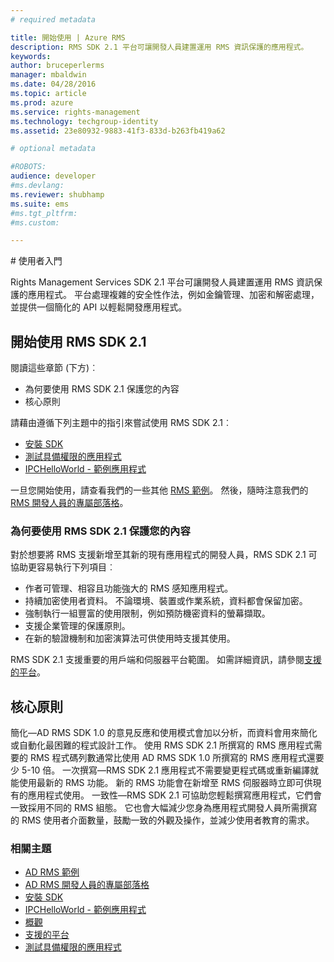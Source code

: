 ```yaml
---
# required metadata

title: 開始使用 | Azure RMS
description: RMS SDK 2.1 平台可讓開發人員建置運用 RMS 資訊保護的應用程式。
keywords:
author: bruceperlerms
manager: mbaldwin
ms.date: 04/28/2016
ms.topic: article
ms.prod: azure
ms.service: rights-management
ms.technology: techgroup-identity
ms.assetid: 23e80932-9883-41f3-833d-b263fb419a62

# optional metadata

#ROBOTS:
audience: developer
#ms.devlang:
ms.reviewer: shubhamp
ms.suite: ems
#ms.tgt_pltfrm:
#ms.custom:

---
```


﻿# 使用者入門

Rights Management Services SDK 2.1 平台可讓開發人員建置運用 RMS 資訊保護的應用程式。 平台處理複雜的安全性作法，例如金鑰管理、加密和解密處理，並提供一個簡化的 API 以輕鬆開發應用程式。

## 開始使用 RMS SDK 2.1

閱讀這些章節 (下方)︰

-   為何要使用 RMS SDK 2.1 保護您的內容
-   核心原則

請藉由遵循下列主題中的指引來嘗試使用 RMS SDK 2.1︰

-   [安裝 SDK](create-your-first-rights-aware-application.md)
-   [測試具備權限的應用程式](running-your-first-application.md)
-   [IPCHelloWorld - 範例應用程式](how-to-build-your-first-application.md)

一旦您開始使用，請查看我們的一些其他 [RMS 範例](samples.md)。 然後，隨時注意我們的 [RMS 開發人員的專屬部落格](http://blogs.msdn.com/b/rms/)。

### 為何要使用 RMS SDK 2.1 保護您的內容

對於想要將 RMS 支援新增至其新的現有應用程式的開發人員，RMS SDK 2.1 可協助更容易執行下列項目︰

-   作者可管理、相容且功能強大的 RMS 感知應用程式。
-   持續加密使用者資料。 不論環境、裝置或作業系統，資料都會保留加密。
-   強制執行一組豐富的使用限制，例如預防機密資料的螢幕擷取。
-   支援企業管理的保護原則。
-   在新的驗證機制和加密演算法可供使用時支援其使用。

RMS SDK 2.1 支援重要的用戶端和伺服器平台範圍。 如需詳細資訊，請參閱[支援的平台](supported-platforms.md)。

## 核心原則

簡化—AD RMS SDK 1.0 的意見反應和使用模式會加以分析，而資料會用來簡化或自動化最困難的程式設計工作。 使用 RMS SDK 2.1 所撰寫的 RMS 應用程式需要的 RMS 程式碼列數通常比使用 AD RMS SDK 1.0 所撰寫的 RMS 應用程式還要少 5-10 倍。
一次撰寫—RMS SDK 2.1 應用程式不需要變更程式碼或重新編譯就能使用最新的 RMS 功能。 新的 RMS 功能會在新增至 RMS 伺服器時立即可供現有的應用程式使用。
一致性—RMS SDK 2.1 可協助您輕鬆撰寫應用程式，它們會一致採用不同的 RMS 組態。 它也會大幅減少您身為應用程式開發人員所需撰寫的 RMS 使用者介面數量，鼓勵一致的外觀及操作，並減少使用者教育的需求。

### 相關主題

* [AD RMS 範例](samples.md)
* [AD RMS 開發人員的專屬部落格](http://blogs.msdn.com/b/rms/)
* [安裝 SDK](create-your-first-rights-aware-application.md)
* [IPCHelloWorld - 範例應用程式](how-to-build-your-first-application.md)
* [概觀](ad-rms-overview.md)
* [支援的平台](supported-platforms.md)
* [測試具備權限的應用程式](running-your-first-application.md)
 

 





<!--HONumber=Apr16_HO3-->


